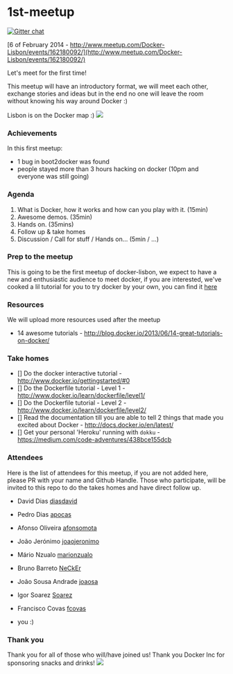 1st-meetup
==========

[![Gitter chat](https://badges.gitter.im/docker-lisbon/1st-meetup.png)](https://gitter.im/docker-lisbon/1st-meetup)

[6 of February 2014 - http://www.meetup.com/Docker-Lisbon/events/162180092/](http://www.meetup.com/Docker-Lisbon/events/162180092/)

Let's meet for the first time! 

This meetup will have an introductory format, we will meet each other, exchange stories and ideas but in the end no one will leave the room without knowing his way around Docker :)

Lisbon is on the Docker map :) 
![](http://blog.docker.io/wp-content/uploads/2014/01/docker-meetup-groups.png)

### Achievements

In this first meetup:

* 1 bug in boot2docker was found
* people stayed more than 3 hours hacking on docker (10pm and everyone was still going)


### Agenda

 1. What is Docker, how it works and how can you play with it. (15min)
 2. Awesome demos. (35min) 
 3. Hands on. (35mins)
 4. Follow up & take homes
 5. Discussion / Call for stuff / Hands on... (5min / ...)

### Prep to the meetup

This is going to be the first meetup of docker-lisbon, we expect to have a new and enthusiastic audience to meet docker, if you are interested, we've cooked a lil tutorial for you to try docker by your own, you can find it [here](http://blog.daviddias.me/get-your-feet-wet-with-docker/)

### Resources

We will upload more resources used after the meetup
- 14 awesome tutorials - http://blog.docker.io/2013/06/14-great-tutorials-on-docker/

### Take homes

- [] Do the docker interactive tutorial - http://www.docker.io/gettingstarted/#0
- [] Do the Dockerfile tutorial - Level 1 - http://www.docker.io/learn/dockerfile/level1/
- [] Do the Dockerfile tutorial - Level 2 - http://www.docker.io/learn/dockerfile/level2/ 
- [] Read the documentation till you are able to tell 2 things that made you excited about Docker - http://docs.docker.io/en/latest/
- [] Get your personal 'Heroku' running with `dokku` - https://medium.com/code-adventures/438bce155dcb





### Attendees

Here is the list of attendees for this meetup, if you are not added here, please PR with your name and Github Handle. Those who participate, will be invited to this repo to do the takes homes and have direct follow up.

* David Dias [diasdavid](github.com/diasdavid)
* Pedro Dias [apocas](https://github.com/apocas)
* Afonso Oliveira [afonsomota](https://github.com/afonsomota)
* João Jerónimo	[joaojeronimo](https://github.com/joaojeronimo)
* Mário Nzualo [marionzualo](https://github.com/marionzualo)
* Bruno Barreto [NeCkEr](https://github.com/NeCkEr)
* João Sousa Andrade [joaosa](https://github.com/joaosa)
* Igor Soarez [Soarez](https://github.com/Soarez)
* Francisco Covas [fcovas](https://github.com/fcovas)

* you :)

### Thank you

Thank you for all of those who will/have joined us! Thank you Docker Inc for sponsoring snacks and drinks!
![](http://www.docker.io/static/img/homepage-docker-logo.png)
